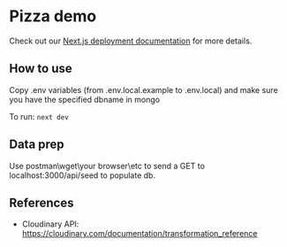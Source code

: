 # Pizza demo

Check out our [Next.js deployment documentation](https://nextjs.org/docs/deployment) for more details.

## How to use
Copy .env variables (from .env.local.example to .env.local) and make sure you have the specified dbname in mongo

To run: ``next dev``

## Data prep
Use postman\wget\your browser\etc to send a GET to localhost:3000/api/seed to populate db.


## References

- Cloudinary API: https://cloudinary.com/documentation/transformation_reference
